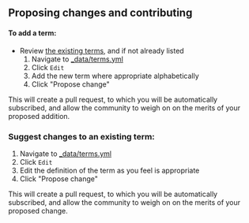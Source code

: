 ## Proposing changes and contributing

#### To add a term:

* Review [the existing terms](http://ziaa.github.io/ThinkPython-fa-IR-Glossary/), and if not already listed
  1. Navigate to [_data/terms.yml](_data/terms.yml)
  2. Click `Edit`
  3. Add the new term where appropriate alphabetically
  4. Click "Propose change"

This will create a pull request, to which you will be automatically subscribed, and allow the community to weigh on on the merits of your proposed addition.

### Suggest changes to an existing term:

1. Navigate to [_data/terms.yml](_data/terms.yml)
2. Click `Edit`
3. Edit the definition of the term as you feel is appropriate
4. Click "Propose change"

This will create a pull request, to which you will be automatically subscribed, and allow the community to weigh on on the merits of your proposed change.
